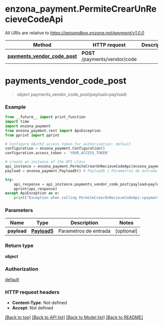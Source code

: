 # enzona_payment.PermiteCrearUnRecieveCodeApi

All URIs are relative to *https://apisandbox.enzona.net/payment/v1.0.0*

Method | HTTP request | Description
------------- | ------------- | -------------
[**payments_vendor_code_post**](PermiteCrearUnRecieveCodeApi.md#payments_vendor_code_post) | **POST** /payments/vendor/code | 


# **payments_vendor_code_post**
> object payments_vendor_code_post(payload=payload)



### Example
```python
from __future__ import print_function
import time
import enzona_payment
from enzona_payment.rest import ApiException
from pprint import pprint

# Configure OAuth2 access token for authorization: default
configuration = enzona_payment.Configuration()
configuration.access_token = 'YOUR_ACCESS_TOKEN'

# create an instance of the API class
api_instance = enzona_payment.PermiteCrearUnRecieveCodeApi(enzona_payment.ApiClient(configuration))
payload = enzona_payment.Payload5() # Payload5 | Parametros de entrada (optional)

try:
    api_response = api_instance.payments_vendor_code_post(payload=payload)
    pprint(api_response)
except ApiException as e:
    print("Exception when calling PermiteCrearUnRecieveCodeApi->payments_vendor_code_post: %s\n" % e)
```

### Parameters

Name | Type | Description  | Notes
------------- | ------------- | ------------- | -------------
 **payload** | [**Payload5**](Payload5.md)| Parametros de entrada | [optional] 

### Return type

**object**

### Authorization

[default](../README.md#default)

### HTTP request headers

 - **Content-Type**: Not defined
 - **Accept**: Not defined

[[Back to top]](#) [[Back to API list]](../README.md#documentation-for-api-endpoints) [[Back to Model list]](../README.md#documentation-for-models) [[Back to README]](../README.md)

